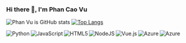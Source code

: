 ### Hi there 👋, I'm Phan Cao Vu 
![Phan Vu is GitHub stats](https://github-readme-stats.vercel.app/api?username=phancaovu&show_icons=true&theme=transparent)
[![Top Langs](https://github-readme-stats.vercel.app/api/top-langs/?username=phancaovu&show_icons=true&layout=compact)](https://github.com/anuraghazra/github-readme-stats) 

<img align="left"  alt= "Python" src = "https://img.shields.io/badge/python-3670A0?style=for-the-badge&logo=python&logoColor=ffdd54" />
<img align="left"  alt= "JavaScript" src = "https://img.shields.io/badge/javascript-%23323330.svg?style=for-the-badge&logo=javascript&logoColor=%23F7DF1E" />
<img align="left"  alt= "HTML5" src = "https://img.shields.io/badge/html5-%23E34F26.svg?style=for-the-badge&logo=html5&logoColor=white" />
<img align="left"  alt= "NodeJS" src = "https://img.shields.io/badge/node.js-6DA55F?style=for-the-badge&logo=node.js&logoColor=white" />
<img align="left"  alt= "Vue.js" src = "https://img.shields.io/badge/vuejs-%2335495e.svg?style=for-the-badge&logo=vuedotjs&logoColor=%234FC08D" />
<img align="left"  alt= "Azure" src ="https://img.shields.io/badge/azure-%230072C6.svg?style=for-the-badge&logo=microsoftazure&logoColor=white" />
<img align="left"  alt= "Azure" src ="https://img.shields.io/badge/react-%2320232a.svg?style=for-the-badge&logo=react&logoColor=%2361DAFB" />

